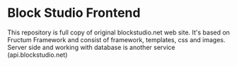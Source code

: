 # Block Studio Frontend

This repository is full copy of original blockstudio.net web site. It's based on Fructum Framework and consist of framework, templates, css and images. Server side and working with database is another service (api.blockstudio.net)